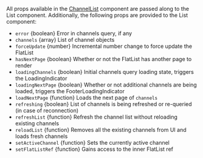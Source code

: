 All props available in the [ChannelList](#channellist) component are passed along to the List component. Additionally, the following props are provided to the List component:

- `error` {boolean} Error in channels query, if any
- `channels` {array} List of channel objects
- `forceUpdate` {number} Incremental number change to force update the FlatList
- `hasNextPage` {boolean} Whether or not the FlatList has another page to render
- `loadingChannels` {boolean} Initial channels query loading state, triggers the LoadingIndicator
- `loadingNextPage` {boolean} Whether or not additional channels are being loaded, triggers the FooterLoadingIndicator
- `loadNextPage` {function} Loads the next page of `channels`
- `refreshing` {boolean} List of channels is being refreshed or re-queried (in case of reconnection)
- `refreshList` {function} Refresh the channel list without reloading existing channels
- `reloadList` {function} Removes all the existing channels from UI and loads fresh channels
- `setActiveChannel` {function} Sets the currently active channel
- `setFlatListRef` {function} Gains access to the inner FlatList ref
